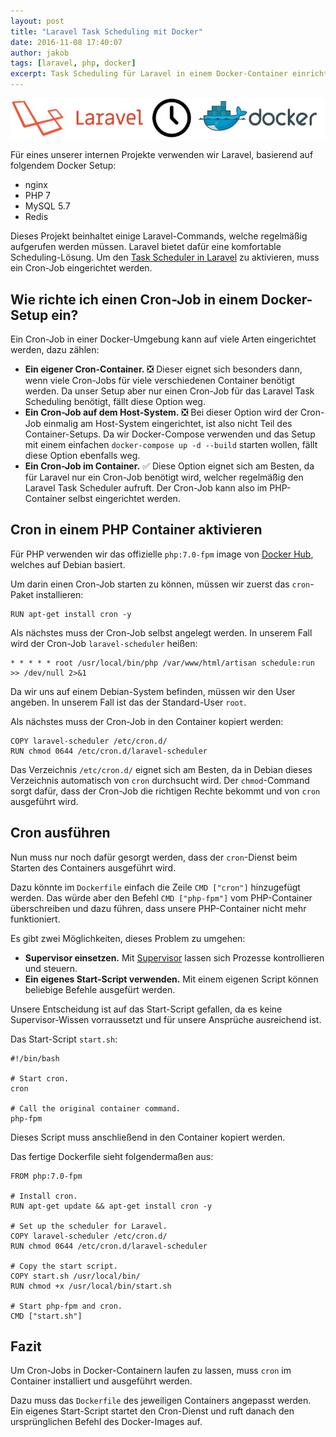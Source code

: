 ```yaml
---
layout: post
title: "Laravel Task Scheduling mit Docker"
date: 2016-11-08 17:40:07
author: jakob
tags: [laravel, php, docker]
excerpt: Task Scheduling für Laravel in einem Docker-Container einrichten, wie kann diese Aufgabe möglichst einfach umgesetzt werden?
---
```


![](/assets/images/laravel-task-scheduling-docker/laravel_cron_docker.jpg)

Für eines unserer internen Projekte verwenden wir Laravel, basierend auf folgendem Docker Setup:

* nginx
* PHP 7
* MySQL 5.7
* Redis

Dieses Projekt beinhaltet einige Laravel-Commands, welche regelmäßig aufgerufen werden müssen. Laravel bietet dafür eine komfortable Scheduling-Lösung.
Um den [Task Scheduler in Laravel](https://laravel.com/docs/5.3/scheduling) zu aktivieren, muss ein Cron-Job eingerichtet werden.

## Wie richte ich einen Cron-Job in einem Docker-Setup ein?

Ein Cron-Job in einer Docker-Umgebung kann auf viele Arten eingerichtet werden, dazu zählen:

* __Ein eigener Cron-Container.__ ❎
Dieser eignet sich besonders dann, wenn viele Cron-Jobs für viele verschiedenen Container benötigt werden.
Da unser Setup aber nur einen Cron-Job für das Laravel Task Scheduling benötigt, fällt diese Option weg.
* __Ein Cron-Job auf dem Host-System.__ ❎
Bei dieser Option wird der Cron-Job einmalig am Host-System eingerichtet, ist also nicht Teil des Container-Setups.
Da wir Docker-Compose verwenden und das Setup mit einem einfachen `docker-compose up -d --build` starten wollen, fällt diese Option ebenfalls weg.
* __Ein Cron-Job im Container.__ ✅
Diese Option eignet sich am Besten, da für Laravel nur ein Cron-Job benötigt wird, welcher regelmäßig den Laravel Task Scheduler aufruft.
Der Cron-Job kann also im PHP-Container selbst eingerichtet werden.

## Cron in einem PHP Container aktivieren

Für PHP verwenden wir das offizielle `php:7.0-fpm` image von [Docker Hub](https://hub.docker.com/_/php/), welches auf Debian basiert.

Um darin einen Cron-Job starten zu können, müssen wir zuerst das `cron`-Paket installieren:

```
RUN apt-get install cron -y
```

Als nächstes muss der Cron-Job selbst angelegt werden. In unserem Fall wird der Cron-Job `laravel-scheduler` heißen:

```
* * * * * root /usr/local/bin/php /var/www/html/artisan schedule:run >> /dev/null 2>&1
```

Da wir uns auf einem Debian-System befinden, müssen wir den User angeben. In unserem Fall ist das der Standard-User `root`.


Als nächstes muss der Cron-Job in den Container kopiert werden:

```
COPY laravel-scheduler /etc/cron.d/
RUN chmod 0644 /etc/cron.d/laravel-scheduler
```
Das Verzeichnis `/etc/cron.d/` eignet sich am Besten, da in Debian dieses Verzeichnis automatisch von `cron` durchsucht wird.
Der `chmod`-Command sorgt dafür, dass der Cron-Job die richtigen Rechte bekommt und von `cron` ausgeführt wird.

## Cron ausführen

Nun muss nur noch dafür gesorgt werden, dass der `cron`-Dienst beim Starten des Containers ausgeführt wird.

Dazu könnte im `Dockerfile` einfach die Zeile `CMD ["cron"]` hinzugefügt werden. Das würde aber den Befehl `CMD ["php-fpm"]` vom PHP-Container überschreiben und dazu führen, dass unsere PHP-Container nicht mehr funktioniert.

Es gibt zwei Möglichkeiten, dieses Problem zu umgehen:

* __Supervisor einsetzen.__
Mit [Supervisor](http://supervisord.org/) lassen sich Prozesse kontrollieren und steuern.
* __Ein eigenes Start-Script verwenden.__
Mit einem eigenen Script können beliebige Befehle ausgefürt werden.

Unsere Entscheidung ist auf das Start-Script gefallen, da es keine Supervisor-Wissen vorraussetzt und für unsere Ansprüche ausreichend ist.

Das Start-Script `start.sh`:

```
#!/bin/bash

# Start cron.
cron

# Call the original container command.
php-fpm
```

Dieses Script muss anschließend in den Container kopiert werden.

Das fertige Dockerfile sieht folgendermaßen aus:

```
FROM php:7.0-fpm

# Install cron.
RUN apt-get update && apt-get install cron -y

# Set up the scheduler for Laravel.
COPY laravel-scheduler /etc/cron.d/
RUN chmod 0644 /etc/cron.d/laravel-scheduler

# Copy the start script.
COPY start.sh /usr/local/bin/
RUN chmod +x /usr/local/bin/start.sh

# Start php-fpm and cron.
CMD ["start.sh"]
```

## Fazit

Um Cron-Jobs in Docker-Containern laufen zu lassen, muss `cron` im Container installiert und ausgeführt werden.

Dazu muss das `Dockerfile` des jeweiligen Containers angepasst werden. Ein eigenes Start-Script startet den Cron-Dienst und ruft danach den ursprünglichen Befehl des Docker-Images auf.
